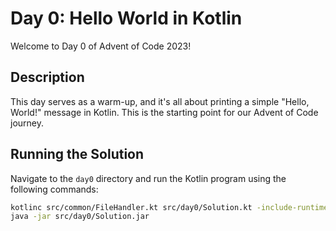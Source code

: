 # Day 0: Hello World in Kotlin

Welcome to Day 0 of Advent of Code 2023!

## Description

This day serves as a warm-up, and it's all about printing a simple "Hello, World!" message in Kotlin. This is the starting point for our Advent of Code journey.

## Running the Solution

Navigate to the `day0` directory and run the Kotlin program using the following commands:

```bash
kotlinc src/common/FileHandler.kt src/day0/Solution.kt -include-runtime -d src/day0/Solution.jar
java -jar src/day0/Solution.jar
